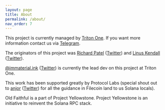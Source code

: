 ```yaml
---
layout: page
title: About
permalink: /about/
nav_order: 7
---
```


This project is currently managed by [Triton One](https://triton.one/). If you want more information contact us via [Telegram](https://t.me/+K0ONdq7fE4s0Mjdl).

The originators of this project was [Richard Patel](https://github.com/terorie) ([Twitter](https://twitter.com/fd_ripatel)) and [Linus Kendall](https://github.com/linuskendall) ([Twitter](https://twitter.com/linuskendall)).

[@immaterial.ink](https://github.com/gagliardetto) ([Twitter](https://twitter.com/immaterial_ink)) is currently the lead dev on this project at Triton One.

This work has been supported greatly by Protocol Labs (special shout out to [anjor](https://github.com/anjor) ([Twitter](https://twitter.com/__anjor)) for all the guidance in Filecoin land to us Solana locals).

Old Faithful is a part of Project Yellowstone. Project Yellowstone is an initiative to reinvent the Solana RPC stack.